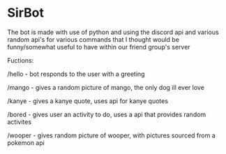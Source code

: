 # SirBot

The bot is made with use of python and using the discord api and various random api's for various commands that I thought would be funny/somewhat useful to have within our friend group's server

Fuctions:

/hello - bot responds to the user with a greeting

/mango - gives a random picture of mango, the only dog ill ever love

/kanye - gives a kanye quote, uses api for kanye quotes

/bored - gives user an activity to do, uses a api that provides random activites

/wooper - gives random picture of wooper, with pictures sourced from a pokemon api
